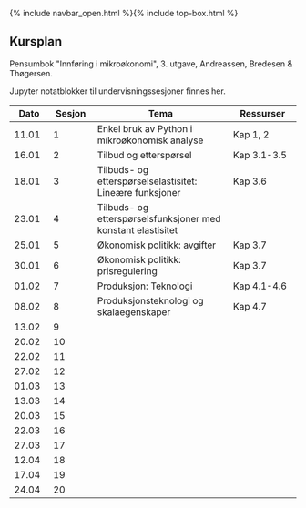 {% include navbar_open.html %}{% include top-box.html %}

##  Kursplan

     
Pensumbok "Innføring i mikroøkonomi", 3. utgave, Andreassen, Bredesen & Thøgersen.      

Jupyter notatblokker til undervisningssesjoner finnes her.


|Dato <img width=50/>| Sesjon <img width=50/>   | Tema <img width=300/>           | Ressurser <img width=150/>  |
|--------|----------------|---------------------------|--------------------------------------|
|11.01 | 1 | Enkel bruk av Python i mikroøkonomisk analyse | Kap 1, 2     |
|16.01 | 2 | Tilbud og etterspørsel |Kap 3.1-3.5    |
|18.01 | 3 | Tilbuds- og etterspørselselastisitet: Lineære funksjoner |Kap 3.6   |
|23.01 | 4 | Tilbuds- og etterspørselsfunksjoner med konstant elastisitet |    |
|25.01 | 5 | Økonomisk politikk: avgifter | Kap 3.7|
|30.01| 6 | Økonomisk politikk: prisregulering         | Kap 3.7    |
|01.02 | 7 |Produksjon: Teknologi   |Kap 4.1-4.6   |
|08.02 | 8| Produksjonsteknologi og skalaegenskaper    |Kap 4.7    |
|13.02 | 9 |   |    |
|20.02 | 10 |   |    |
|22.02|  11 |   |    |
|27.02 | 12 |   |    |
|01.03 | 13 |    |   |
|13.03 | 14 |   |  |
|20.03 | 15 |   |  |
|22.03 | 16 |    |   |
|27.03 | 17 |    |   |
|12.04 | 18 |    |   |
|17.04 | 19 |   |   |
|24.04 | 20 |   |    |








